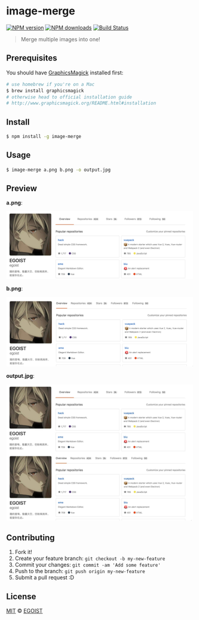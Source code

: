 # image-merge

[![NPM version](https://img.shields.io/npm/v/image-merge.svg?style=flat-square)](https://npmjs.com/package/image-merge) [![NPM downloads](https://img.shields.io/npm/dm/image-merge.svg?style=flat-square)](https://npmjs.com/package/image-merge) [![Build Status](https://img.shields.io/circleci/project/egoist/image-merge/master.svg?style=flat-square)](https://circleci.com/gh/egoist/image-merge)

> Merge multiple images into one!

## Prerequisites

You should have [GraphicsMagick](http://www.graphicsmagick.org/) installed first:

```bash
# use homebrew if you're on a Mac
$ brew install graphicsmagick
# otherwise head to official installation guide
# http://www.graphicsmagick.org/README.html#installation
```

## Install

```bash
$ npm install -g image-merge
```

## Usage

```bash
$ image-merge a.png b.png -o output.jpg
```

## Preview

__a.png__:

<img src="./fixtures/a.png" width="500" />

__b.png__:

<img src="./fixtures/b.png" width="500" />

__output.jpg__:

<img src="./fixtures/output.jpg" width="500" />

## Contributing

1. Fork it!
2. Create your feature branch: `git checkout -b my-new-feature`
3. Commit your changes: `git commit -am 'Add some feature'`
4. Push to the branch: `git push origin my-new-feature`
5. Submit a pull request :D

## License

[MIT](https://egoist.mit-license.org/) © [EGOIST](https://github.com/egoist)
